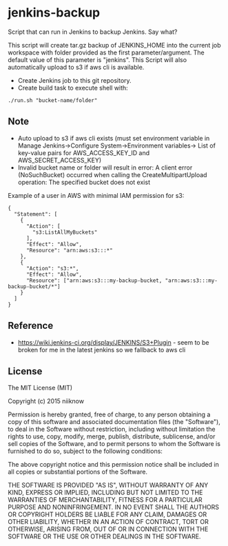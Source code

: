 # jenkins-backup
Script that can run in Jenkins to backup Jenkins.  Say what?

This script will create tar.gz backup of JENKINS_HOME into the current job workspace with folder provided as the first parameter/argument.  The default value of this parameter is "jenkins".  This Script will also automatically upload to s3 if aws cli is available.

* Create Jenkins job to this git repository.
* Create build task to execute shell with:
```
./run.sh "bucket-name/folder"
```

## Note
* Auto upload to s3 if aws cli exists (must set environment variable in Manage Jenkins->Configure System->Environment variables->	List of key-value pairs for AWS_ACCESS_KEY_ID and AWS_SECRET_ACCESS_KEY)
* Invalid bucket name or folder will result in error:  A client error (NoSuchBucket) occurred when calling the CreateMultipartUpload operation: The specified bucket does not exist

Example of a user in AWS with minimal IAM permission for s3: 
```
{
  "Statement": [
    {
      "Action": [
        "s3:ListAllMyBuckets"
      ],
      "Effect": "Allow",
      "Resource": "arn:aws:s3:::*"
    },
    {
      "Action": "s3:*",
      "Effect": "Allow",
      "Resource": ["arn:aws:s3:::my-backup-bucket, "arn:aws:s3:::my-backup-bucket/*"]
    }
  ]
}
```

## Reference
* https://wiki.jenkins-ci.org/display/JENKINS/S3+Plugin - seem to be broken for me in the latest jenkins so we fallback to aws cli

## License
The MIT License (MIT)

Copyright (c) 2015 niiknow

Permission is hereby granted, free of charge, to any person obtaining a copy of this software and associated documentation files (the "Software"), to deal in the Software without restriction, including without limitation the rights to use, copy, modify, merge, publish, distribute, sublicense, and/or sell copies of the Software, and to permit persons to whom the Software is furnished to do so, subject to the following conditions:

The above copyright notice and this permission notice shall be included in all copies or substantial portions of the Software.

THE SOFTWARE IS PROVIDED "AS IS", WITHOUT WARRANTY OF ANY KIND, EXPRESS OR IMPLIED, INCLUDING BUT NOT LIMITED TO THE WARRANTIES OF MERCHANTABILITY, FITNESS FOR A PARTICULAR PURPOSE AND NONINFRINGEMENT. IN NO EVENT SHALL THE AUTHORS OR COPYRIGHT HOLDERS BE LIABLE FOR ANY CLAIM, DAMAGES OR OTHER LIABILITY, WHETHER IN AN ACTION OF CONTRACT, TORT OR OTHERWISE, ARISING FROM, OUT OF OR IN CONNECTION WITH THE SOFTWARE OR THE USE OR OTHER DEALINGS IN THE SOFTWARE.
